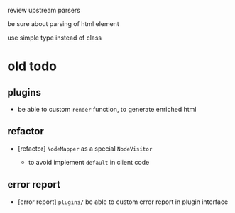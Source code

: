 review upstream parsers

be sure about parsing of html element

use simple type instead of class

# old todo

## plugins

- be able to custom `render` function, to generate enriched html

## refactor

- [refactor] `NodeMapper` as a special `NodeVisitor`

  - to avoid implement `default` in client code

## error report

- [error report] `plugins/` be able to custom error report in plugin interface
